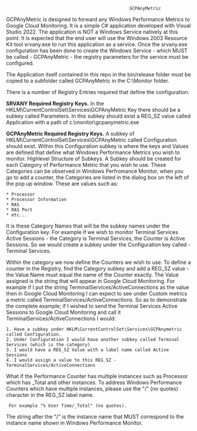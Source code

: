                                                    GCPAnyMetric


GCPAnyMetric is designed to forward any Windows Performance Metrics to Google Cloud Monitoring. It is a simple C# application developed with Visual Studio 2022. The application is NOT a Windows Service natively at this point. It is expected that the end user will use the Windows 2003 Resource Kit tool srvany.exe to run this application as a service. Once the srvany.exe configuration has been done to create the Windows Service - which MUST be called - GCPAnyMetric - the registry parameters for the service must be configured.

The Application itself contained in this repo in the bin/release folder must be copied to a subfolder called GCPAnyMetric in the C:\Monitor folder.

There is a number of Registry Entries required that define the configuration.

**SRVANY Required Registry Keys.**
In the HKLM\CurrentControlSet\Services\GCPAnyMetric Key there should be a subkey called Parameters. In this subkey should exist a REG_SZ value called Application with a path of c:\monitor\gcpanymetric.exe


**GCPAnyMetric Required Registry Keys.**
A subkey of HKLM\CurrentControlSet\Services\GCPAnyMetric called Configuration should exist. Within this Configuration subkey is where the keys and Values are defined that define what Windows Performance Metrics you wish to monitor.
Highlevel Structure of Subkeys.
A Subkey should be created for each Category of Performance Metric that you wish to use. These Categories can be observed in Windows Perfromance Monitor, when you go to add a counter, the Categories are listed in the dialog box on the left of the pop up window. These are values such as:

    * Processor
    * Processor Information
    * RAS
    * RAS Port
    * etc...

It is these Category Names that will be the subkey names under the Configuration key. For example if we wish to monitor Terminal Services Active Sessions - the Category is Terminal Services, the Counter is Active Sessions. So we would create a subkey under the Configuration key called - Terminal Services.

Within the category we now define the Counters we wish to use. To define a counter in the Registry, find the Category subkey and add a REG_SZ value - the Value Name must equal the name of the Counter exactly. The Value assigned is the string that will appear in Google Cloud Monitoring. For example if I put the string TerminalServices/ActiveConnections as the value then in Google Cloud Monitoring I can expect to see under Custom metrics a metric called TerminalServices/ActiveConnections. So as to demonstrate the complete example; if I wished to send the Terminal Services Active Sessions to Google Cloud Monitoring and call it TerminalServices/ActiveConnections I would:

    1. Have a subkey under HKLM\CurrentControlSet\Services\GCPAnymetric called Configuration.
    2. Under Configuration I would have another subkey called Terminal Services (which is the category)
    3. I would have a REG_SZ Value with a label name called Active Sessions
    4. I would assign a value to this REG_SZ - TerminalServices/ActiveConnections

What if the Performance Counter has multiple instances such as Processor which has _Total and other instances.
To address Windows Performance Counters which have multiple instances, please use the "/" (no quotes) character in the REG_SZ label name. 

     For example "% User Time/_Total" (no quotes). 

The string after the "/" is the instance name that MUST correspond to the instance name shown in Windows Performance Monitor.
